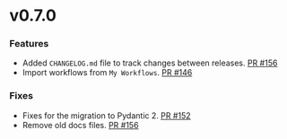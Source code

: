 # v0.7.0

### Features
* Added `CHANGELOG.md` file to track changes between releases. [PR #156](https://github.com/Tauffer-Consulting/domino/pull/156)
* Import workflows from `My Workflows`. [PR #146](https://github.com/Tauffer-Consulting/domino/pull/146)


### Fixes
* Fixes for the migration to Pydantic 2. [PR #152](https://github.com/Tauffer-Consulting/domino/pull/152)
* Remove old docs files. [PR #156](https://github.com/Tauffer-Consulting/domino/pull/156)
